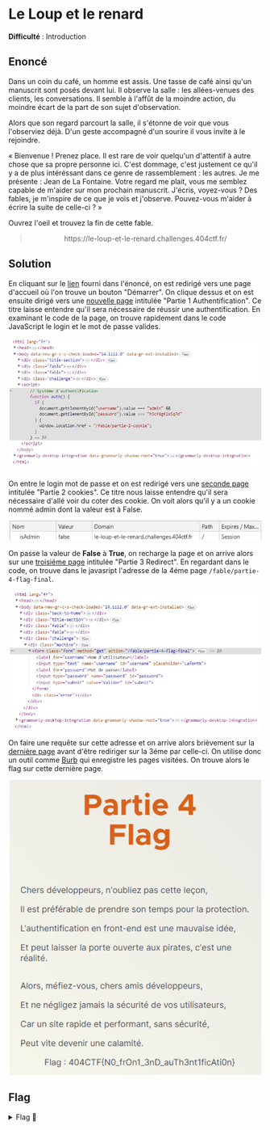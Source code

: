 # Le Loup et le renard

**Difficulté** : Introduction

## Enoncé

Dans un coin du café, un homme est assis. Une tasse de café ainsi qu'un manuscrit sont posés devant lui. Il observe la salle : les allées-venues des clients, les conversations. Il semble à l'affût de la moindre action, du moindre écart de la part de son sujet d'observation.

Alors que son regard parcourt la salle, il s'étonne de voir que vous l'observiez déjà. D'un geste accompagné d'un sourire il vous invite à le rejoindre.

« Bienvenue ! Prenez place. Il est rare de voir quelqu'un d'attentif à autre chose que sa propre personne ici. C'est dommage, c'est justement ce qu'il y a de plus intéréssant dans ce genre de rassemblement : les autres. Je me présente : Jean de La Fontaine. Votre regard me plait, vous me semblez capable de m'aider sur mon prochain manuscrit. J'écris, voyez-vous ? Des fables, je m'inspire de ce que je vois et j'observe. Pouvez-vous m'aider à écrire la suite de celle-ci ? »

Ouvrez l'oeil et trouvez la fin de cette fable.
 
> <p align="center"> https://le-loup-et-le-renard.challenges.404ctf.fr/</p>

## Solution

En cliquant sur le [lien](https://le-loup-et-le-renard.challenges.404ctf.fr/) fourni dans l'énoncé, on est redirigé vers une page d'accueil où l'on trouve un bouton "Démarrer". On clique dessus et on est ensuite dirigé vers une [nouvelle page](https://le-loup-et-le-renard.challenges.404ctf.fr/fable/partie-1-inspecteur) intitulée "Partie 1 Authentification". Ce titre laisse entendre qu'il sera nécessaire de réussir une authentification. En examinant le code de la page, on trouve rapidement dans le code JavaScript le login et le mot de passe valides.

<p align="center"><img src="Username - Mot de passe.png" alt="Username - Mot de passe" width="500"></p>

On entre le login mot de passe et on est redirigé vers une [seconde page](https://le-loup-et-le-renard.challenges.404ctf.fr/fable/partie-2-cookie) intitulée "Partie 2 cookies". Ce titre nous laisse entendre qu'il sera nécessaire d'allé voir du coter des cookie. On voit alors qu'il y a un cookie nommé admin dont la valeur est à False.

<p align="center"><img src="Cookie admin.png" alt="Cookie admin" width="500"></p>

On passe la valeur de **False** à **True**, on recharge la page et on arrive alors sur une [troisiéme page](https://le-loup-et-le-renard.challenges.404ctf.fr/fable/partie-3-redirect) intitulée "Partie 3 Redirect". En regardant dans le code, on trouve dans le javasript l'adresse de la 4éme page `/fable/partie-4-flag-final`.

<p align="center"><img src="Redirection.png" alt="Redirection" width="500"></p>

On faire une requête sur cette adresse et on arrive alors brièvement sur la [dernière page](https://le-loup-et-le-renard.challenges.404ctf.fr/fable/partie-4-flag-final) avant d'être rediriger sur la 3éme par celle-ci. On utilise donc un outil comme [Burb](https://portswigger.net/burp) qui enregistre les pages visitées. On trouve alors le flag sur cette dernière page.

<p align="center"><img src="Page final.png" alt="Page final" width="500"></p>

## Flag

<details>
<summary> Flag 🚩</summary>

```
404CTF{N0_frOn1_3nD_auTh3nt1ficAti0n}
```

